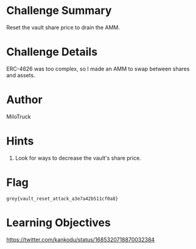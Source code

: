 # Challenge Summary

Reset the vault share price to drain the AMM.

# Challenge Details

ERC-4626 was too complex, so I made an AMM to swap between shares and assets.

# Author

MiloTruck

# Hints

1. Look for ways to decrease the vault's share price.

# Flag

`grey{vault_reset_attack_a3e7a42b511cf0a8}`

# Learning Objectives

https://twitter.com/kankodu/status/1685320718870032384